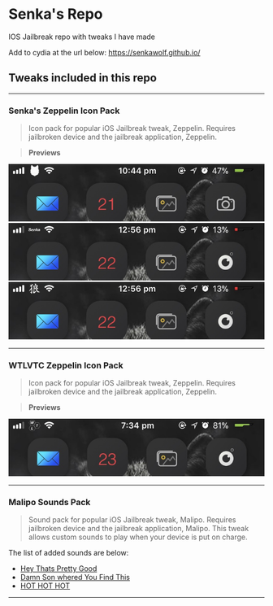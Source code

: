 # Senka's Repo
IOS Jailbreak repo with tweaks I have made

Add to cydia at the url below:
https://senkawolf.github.io/

## Tweaks included in this repo

___
### Senka's Zeppelin Icon Pack
> Icon pack for popular iOS Jailbreak tweak, Zeppelin. Requires jailbroken device and the jailbreak application, Zeppelin.

> **Previews**

![Wolf Preview](https://github.com/SenkaWolf/senkawolf.github.io/blob/master/Screenshots/wolf.png?raw=true)
![Senka Preview](https://github.com/SenkaWolf/senkawolf.github.io/blob/master/Screenshots/senka.png?raw=true)
![JapChar Preview](https://github.com/SenkaWolf/senkawolf.github.io/blob/master/Screenshots/JapChar.png?raw=true)
___
### WTLVTC Zeppelin Icon Pack
> Icon pack for popular iOS Jailbreak tweak, Zeppelin. Requires jailbroken device and the jailbreak application, Zeppelin.

> **Previews**

![WTLogo Preview](https://github.com/SenkaWolf/senkawolf.github.io/blob/master/Screenshots/WTLLogo.png?raw=true)
___
### Malipo Sounds Pack
> Sound pack for popular iOS Jailbreak tweak, Malipo. Requires jailbroken device and the jailbreak application, Malipo. This tweak allows custom sounds to play when your device is put on charge.

The list of added sounds are below:
* [Hey Thats Pretty Good](https://youtu.be/nKV1RIX-o1k)
* [Damn Son whered You Find This](https://youtu.be/z8RkR4rd7dM)
* [HOT HOT HOT](https://youtu.be/vFrNxJoB768)
___
